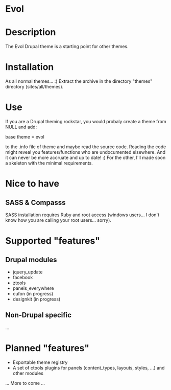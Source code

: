 Evol
====

Description
===========

The Evol Drupal theme is a starting point for other themes.


Installation
============

As all normal themes... :) Extract the archive in the directory "themes" directory (sites/all/themes).

Use
===

If you are a Drupal theming rockstar, you would probaly create a theme from NULL and add:

  base theme = evol
  
to the .info file of theme and maybe read the source code.
Reading the code might reveal you features/functions who are undocumented elsewhere.
And it can never be more accruate and up to date! :)
For the other, I'll made soon a skeleton with the minimal requirements.


Nice to have
============

SASS & Compasss
---------------

SASS installation requires Ruby and root access (windows users... I don't know how you are calling your root users... sorry).



Supported "features"
====================

Drupal modules
--------------

- jquery_update
- facebook
- ztools
- panels_everywhere
- cufon (in progress)
- designkit (in progress)


Non-Drupal specific
-------------------

...



Planned "features"
==================

- Exportable theme registry
- A set of ctools plugins for panels (content_types, layouts, styles, ...) and other modules


... More to come ...